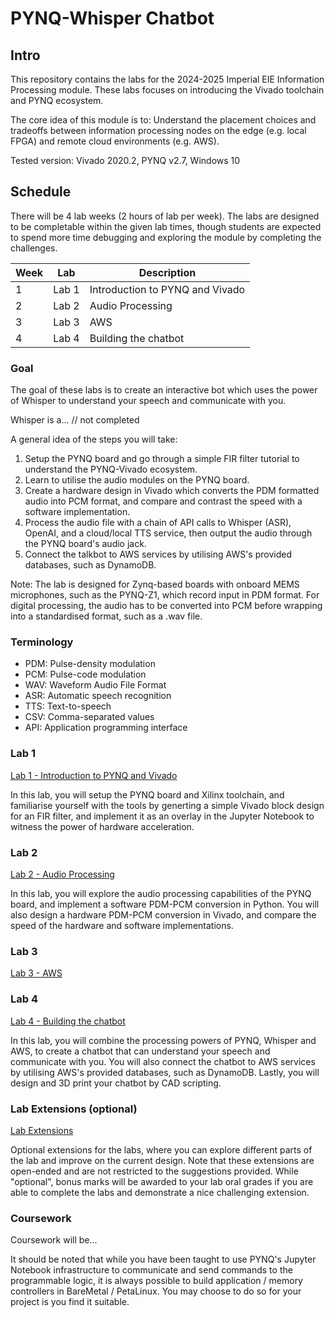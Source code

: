 # PYNQ-Whisper Chatbot

## Intro

This repository contains the labs for the 2024-2025 Imperial EIE Information Processing module. These labs focuses on introducing the Vivado toolchain and PYNQ ecosystem. 

The core idea of this module is to:
Understand the placement choices and tradeoffs between information processing nodes on the edge (e.g. local FPGA) and remote cloud environments (e.g. AWS).

Tested version: Vivado 2020.2, PYNQ v2.7, Windows 10

## Schedule

There will be 4 lab weeks (2 hours of lab per week). The labs are designed to be completable within the given lab times, though students are expected to spend more time debugging and exploring the module by completing the challenges.

| Week | Lab | Description |
| --- | --- | --- |
| 1 | Lab 1 | Introduction to PYNQ and Vivado |
| 2 | Lab 2 | Audio Processing |
| 3 | Lab 3 | AWS |
| 4 | Lab 4 | Building the chatbot |

### Goal

The goal of these labs is to create an interactive bot which uses the power of Whisper to understand your speech and communicate with you.

Whisper is a... // not completed

A general idea of the steps you will take:
1. Setup the PYNQ board and go through a simple FIR filter tutorial to understand the PYNQ-Vivado ecosystem.
2. Learn to utilise the audio modules on the PYNQ board.
3. Create a hardware design in Vivado which converts the PDM formatted audio into PCM format, and compare and contrast the speed with a software implementation.
4. Process the audio file with a chain of API calls to Whisper (ASR), OpenAI, and a cloud/local TTS service, then output the audio through the PYNQ board's audio jack.
5. Connect the talkbot to AWS services by utilising AWS's provided databases, such as DynamoDB.

Note: The lab is designed for Zynq-based boards with onboard MEMS microphones, such as the PYNQ-Z1, which record input in PDM format. For digital processing, the audio has to be converted into PCM before wrapping into a standardised format, such as a .wav file.

### Terminology

- PDM: Pulse-density modulation
- PCM: Pulse-code modulation
- WAV: Waveform Audio File Format
- ASR: Automatic speech recognition
- TTS: Text-to-speech
- CSV: Comma-separated values
- API: Application programming interface

### Lab 1

[Lab 1 - Introduction to PYNQ and Vivado](lab1/lab1.md)

In this lab, you will setup the PYNQ board and Xilinx toolchain, and familiarise yourself with the tools by generting a simple Vivado block design for an FIR filter, and implement it as an overlay in the Jupyter Notebook to witness the power of hardware acceleration.

### Lab 2

[Lab 2 - Audio Processing](lab2/lab2.md)

In this lab, you will explore the audio processing capabilities of the PYNQ board, and implement a software PDM-PCM conversion in Python. You will also design a hardware PDM-PCM conversion in Vivado, and compare the speed of the hardware and software implementations.

### Lab 3

[Lab 3 - AWS](lab3/lab3.md)

<!-- In this lab, you will learn how to connect the PYNQ board to AWS services, and use AWS's provided databases, such as DynamoDB. You will also learn how to make API calls to AWS services, and store the data in the cloud. -->

### Lab 4

[Lab 4 - Building the chatbot](lab4/lab4.md)

In this lab, you will combine the processing powers of PYNQ, Whisper and AWS, to create a chatbot that can understand your speech and communicate with you. You will also connect the chatbot to AWS services by utilising AWS's provided databases, such as DynamoDB. Lastly, you will design and 3D print your chatbot by CAD scripting.

### Lab Extensions (optional)

[Lab Extensions](lab-extensions/lab-extensions.md)

Optional extensions for the labs, where you can explore different parts of the lab and improve on the current design. Note that these extensions are open-ended and are not restricted to the suggestions provided. While "optional", bonus marks will be awarded to your lab oral grades if you are able to complete the labs and demonstrate a nice challenging extension.

### Coursework

Coursework will be...

It should be noted that while you have been taught to use PYNQ's Jupyter Notebook infrastructure to communicate and send commands to the programmable logic, it is always possible to build application / memory controllers in BareMetal / PetaLinux. You may choose to do so for your project is you find it suitable.

